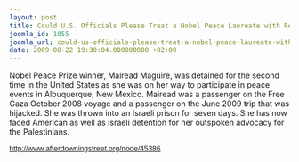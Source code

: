 ```yaml
---
layout: post
title: Could U.S. Officials Please Treat a Nobel Peace Laureate with Respect?
joomla_id: 1055
joomla_url: could-us-officials-please-treat-a-nobel-peace-laureate-with-respect
date: 2009-08-22 19:30:04.000000000 +02:00
---
```

<p>Nobel Peace Prize winner, Mairead Maguire, was detained for the second time in the United States as she was on her way to participate in peace events in Albuquerque, New Mexico. Mairead was a passenger on the Free Gaza October 2008 voyage and a passenger on the June 2009 trip that was hijacked. She was thrown into an Israeli prison for seven days. She has now faced American as well as Israeli detention for her outspoken advocacy for the Palestinians.</p>
<p><span style="font-family: Arial; font-size: x-small;"><span style="font-size: 10pt; font-family: Arial;"><a href="http://www.afterdowningstreet.org/node/45386" target="_blank">http://www.afterdowningstreet.<wbr></wbr>org/node/45386</a></span></span></p>
